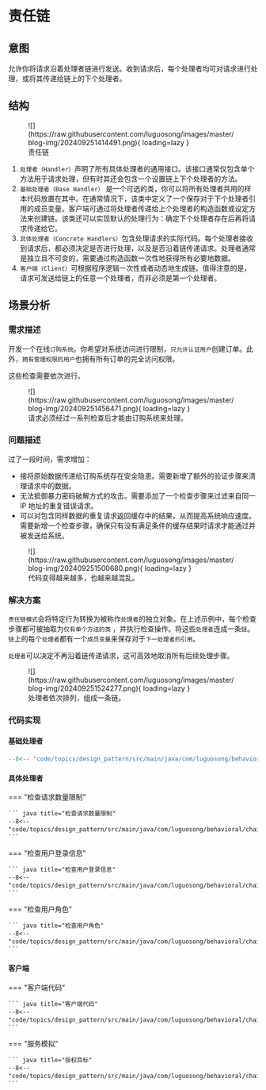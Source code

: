 # 责任链

## 意图

允许你将请求沿着处理者链进行发送。收到请求后，每个处理者均可对请求进行处理，或将其传递给链上的下个处理者。

## 结构

<figure markdown="span">
  ![](https://raw.githubusercontent.com/luguosong/images/master/blog-img/202409251414491.png){ loading=lazy }
  <figcaption>责任链</figcaption>
</figure>

1. `处理者（Handler）`声明了所有具体处理者的通用接口。该接口通常仅包含单个方法用于请求处理，但有时其还会包含一个设置链上下个处理者的方法。
2. `基础处理者（Base Handler）`
   是一个可选的类，你可以将所有处理者共用的样本代码放置在其中。在通常情况下，该类中定义了一个保存对于下个处理者引用的成员变量。客户端可通过将处理者传递给上个处理者的构造函数或设定方法来创建链。该类还可以实现默认的处理行为：确定下个处理者存在后再将请求传递给它。
3. `具体处理者（Concrete Handlers）`包含处理请求的实际代码。每个处理者接收到请求后，都必须决定是否进行处理，以及是否沿着链传递请求。处理者通常是独立且不可变的，需要通过构造函数一次性地获得所有必要地数据。
4. `客户端（Client）`可根据程序逻辑一次性或者动态地生成链。值得注意的是，请求可发送给链上的任意一个处理者，而非必须是第一个处理者。

## 场景分析

### 需求描述

开发一个在线`订购系统`。你希望对系统访问进行限制，`只允许认证用户`创建订单。此外，`拥有管理权限的用户`也拥有所有订单的完全访问权限。

这些检查需要依次进行。

<figure markdown="span">
  ![](https://raw.githubusercontent.com/luguosong/images/master/blog-img/202409251456471.png){ loading=lazy }
  <figcaption>请求必须经过一系列检查后才能由订购系统来处理。</figcaption>
</figure>

### 问题描述

过了一段时间，需求增加：

- 接将原始数据传递给订购系统存在安全隐患。需要新增了额外的验证步骤来清理请求中的数据。
- 无法抵御暴力密码破解方式的攻击。需要添加了一个检查步骤来过滤来自同一 IP 地址的重复错误请求。
- 可以对包含同样数据的重复请求返回缓存中的结果，从而提高系统响应速度。需要新增一个检查步骤，确保只有没有满足条件的缓存结果时请求才能通过并被发送给系统。

<figure markdown="span">
  ![](https://raw.githubusercontent.com/luguosong/images/master/blog-img/202409251500680.png){ loading=lazy }
  <figcaption>代码变得越来越多，也越来越混乱。</figcaption>
</figure>

### 解决方案

`责任链模式`会将特定行为转换为被称作`处理者`的独立对象。在上述示例中，每个检查步骤都可被抽取为`仅有单个方法的类`
，并执行检查操作。将这些`处理者`连成一条`链`。`链`上的每个`处理者`都有一个`成员变量`来保存对于`下一处理者的引用`。

`处理者`可以决定不再沿着链传递请求，这可高效地取消所有后续处理步骤。

<figure markdown="span">
  ![](https://raw.githubusercontent.com/luguosong/images/master/blog-img/202409251524277.png){ loading=lazy }
  <figcaption>处理者依次排列，组成一条链。</figcaption>
</figure>

### 代码实现

#### 基础处理者

``` java title="Middleware.java"
--8<-- "code/topics/design_pattern/src/main/java/com/luguosong/behavioral/chain_of_responsibility/middleware/Middleware.java"
```

#### 具体处理者

=== "检查请求数量限制"

	``` java title="检查请求数量限制"
	--8<-- "code/topics/design_pattern/src/main/java/com/luguosong/behavioral/chain_of_responsibility/middleware/impl/ThrottlingMiddleware.java"
	```

=== "检查用户登录信息"

	``` java title="检查用户登录信息"
	--8<-- "code/topics/design_pattern/src/main/java/com/luguosong/behavioral/chain_of_responsibility/middleware/impl/UserExistsMiddleware.java"
	```

=== "检查用户角色"

	``` java title="检查用户角色"
	--8<-- "code/topics/design_pattern/src/main/java/com/luguosong/behavioral/chain_of_responsibility/middleware/impl/RoleCheckMiddleware.java"
	```

#### 客户端

=== "客户端代码"

	``` java title="客户端代码"
	--8<-- "code/topics/design_pattern/src/main/java/com/luguosong/behavioral/chain_of_responsibility/Demo.java"
	```

=== "服务模拟"

	``` java title="授权目标"
	--8<-- "code/topics/design_pattern/src/main/java/com/luguosong/behavioral/chain_of_responsibility/server/Server.java"
	```
